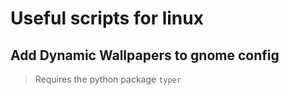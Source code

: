 # Useful scripts for linux

## Add Dynamic Wallpapers to gnome config

> Requires the python package `typer`
